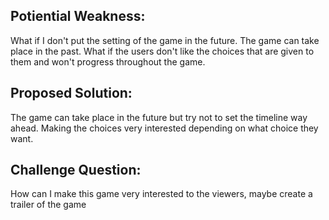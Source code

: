 ## Potiential Weakness: 
What if I don't put the setting of the game in the future. The game can take place in the past. What if the users don't like the choices that are given to them and won't progress throughout the game. 
## Proposed Solution: 
The game can take place in the future but try not to set the timeline way ahead. Making the choices very interested depending on what choice they want. 
## Challenge Question: 
How can I make this game very interested to the viewers, maybe create a trailer of the game 

